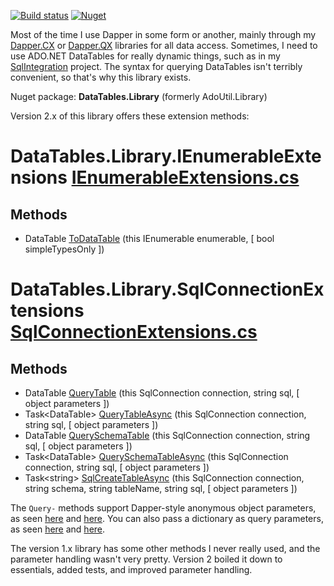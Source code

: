 [![Build status](https://ci.appveyor.com/api/projects/status/jff4nlapxigmxd1q?svg=true)](https://ci.appveyor.com/project/adamosoftware/datatables-library)
[![Nuget](https://img.shields.io/nuget/v/DataTables.Library)](https://www.nuget.org/packages/DataTables.Library/)

Most of the time I use Dapper in some form or another, mainly through my [Dapper.CX](https://github.com/adamosoftware/Dapper.CX) or [Dapper.QX](https://github.com/adamfoneil/Dapper.QX) libraries for all data access. Sometimes, I need to use ADO.NET DataTables for really dynamic things, such as in my [SqlIntegration](https://github.com/adamosoftware/SqlIntegration) project. The syntax for querying DataTables isn't terribly convenient, so that's why this library exists.

Nuget package: **DataTables.Library** (formerly AdoUtil.Library)

Version 2.x of this library offers these extension methods:

# DataTables.Library.IEnumerableExtensions [IEnumerableExtensions.cs](https://github.com/adamfoneil/DataTables.Library/blob/master/DataTables.Library/IEnumerableExtensions.cs#L10)
## Methods
- DataTable [ToDataTable](https://github.com/adamfoneil/DataTables.Library/blob/master/DataTables.Library/IEnumerableExtensions.cs#L15)
 (this IEnumerable<T> enumerable, [ bool simpleTypesOnly ])

# DataTables.Library.SqlConnectionExtensions [SqlConnectionExtensions.cs](https://github.com/adamfoneil/DataTables.Library/blob/master/DataTables.Library/SqlConnectionExtensions.cs#L7)
## Methods
- DataTable [QueryTable](https://github.com/adamfoneil/DataTables.Library/blob/master/DataTables.Library/SqlConnectionExtensions.cs#L9)
 (this SqlConnection connection, string sql, [ object parameters ])
- Task\<DataTable\> [QueryTableAsync](https://github.com/adamfoneil/DataTables.Library/blob/master/DataTables.Library/SqlConnectionExtensions.cs#L12)
 (this SqlConnection connection, string sql, [ object parameters ])
- DataTable [QuerySchemaTable](https://github.com/adamfoneil/DataTables.Library/blob/master/DataTables.Library/SqlConnectionExtensions.cs#L15)
 (this SqlConnection connection, string sql, [ object parameters ])
- Task\<DataTable\> [QuerySchemaTableAsync](https://github.com/adamfoneil/DataTables.Library/blob/master/DataTables.Library/SqlConnectionExtensions.cs#L18)
 (this SqlConnection connection, string sql, [ object parameters ])
- Task\<string\> [SqlCreateTableAsync](https://github.com/adamfoneil/DataTables.Library/blob/master/DataTables.Library/SqlConnectionExtensions.cs#L21)
 (this SqlConnection connection, string schema, string tableName, string sql, [ object parameters ])

The `Query-` methods support Dapper-style anonymous object parameters, as seen [here](https://github.com/adamosoftware/AdoUtil/blob/master/Testing/QueryTableTests.cs#L30) and [here](https://github.com/adamosoftware/AdoUtil/blob/master/Testing/QueryTableTests.cs#L52). You can also pass a dictionary as query parameters, as seen [here](https://github.com/adamosoftware/AdoUtil/blob/master/Testing/QueryTableTests.cs#L62) and [here](https://github.com/adamosoftware/AdoUtil/blob/master/Testing/QueryTableTests.cs#L75).

The version 1.x library has some other methods I never really used, and the parameter handling wasn't very pretty. Version 2 boiled it down to essentials, added tests, and improved parameter handling.
